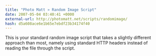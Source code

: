 ```yaml
---
title: "Photo Matt » Random Image Script"
date: 2007-05-04 03:40:41 +0000
external-url: http://photomatt.net/scripts/randomimage/
hash: d5a608ace6e1b65e7ebdf23b34174f40
---
```


This is your standard random image script that takes a slightly different approach than most, namely using standard HTTP headers instead of reading the file through the script.
